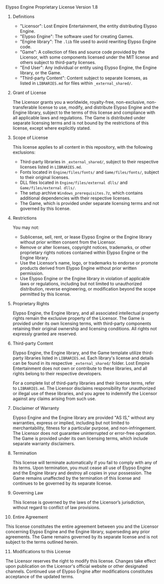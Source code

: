 Elypso Engine Proprietary License
Version 1.8

1. Definitions

   - "Licensor": Lost Empire Entertainment, the entity distributing Elypso Engine.
   - "Elypso Engine": The software used for creating Games.
   - "Engine library": The `.lib` file used to avoid rewriting Elypso Engine code.
   - "Game": A collection of files and source code provided by the Licensor, with some components licensed under the MIT license and others subject to third-party licenses.
   - "End User": Any individual or entity using Elypso Engine, the Engine library, or the Game.
   - "Third-party Content": Content subject to separate licenses, as listed in `LIBRARIES.md` for files within `_external_shared/`.

2. Grant of License

   The Licensor grants you a worldwide, royalty-free, non-exclusive, non-transferable license to use, modify, and distribute Elypso Engine and the Engine library, subject to the terms of this license and compliance with all applicable laws and regulations. The Game is distributed under separate licensing terms and is not bound by the restrictions of this license, except where explicitly stated.

3. Scope of License

   This license applies to all content in this repository, with the following exclusions:
   - Third-party libraries in `_external_shared/`, subject to their respective licenses listed in `LIBRARIES.md`.
   - Fonts located in `Engine/files/fonts/` and `Game/files/fonts/`, subject to their original licenses.
   - DLL files located in `Engine/files/external dlls/` and `Game/files/external dlls/`.
   - The setup archive `Windows_prerequisites.7z`, which contains additional dependencies with their respective licenses.
   - The Game, which is provided under separate licensing terms and not governed by this license.

4. Restrictions

   You may not:
   - Sublicense, sell, rent, or lease Elypso Engine or the Engine library without prior written consent from the Licensor.
   - Remove or alter licenses, copyright notices, trademarks, or other proprietary rights notices contained within Elypso Engine or the Engine library.
   - Use the Licensor’s name, logo, or trademarks to endorse or promote products derived from Elypso Engine without prior written permission.
   - Use Elypso Engine or the Engine library in violation of applicable laws or regulations, including but not limited to unauthorized distribution, reverse engineering, or modification beyond the scope permitted by this license.

5. Proprietary Rights

   Elypso Engine, the Engine library, and all associated intellectual property rights remain the exclusive property of the Licensor. The Game is provided under its own licensing terms, with third-party components retaining their original ownership and licensing conditions. All rights not expressly granted are reserved.

6. Third-party Content

   Elypso Engine, the Engine library, and the Game template utilize third-party libraries listed in `LIBRARIES.md`. Each library's license and details can be found in its respective `_external_shared/` folder. Lost Empire Entertainment does not own or contribute to these libraries, and all rights belong to their respective developers.

   For a complete list of third-party libraries and their license terms, refer to `LIBRARIES.md`. The Licensor disclaims responsibility for unauthorized or illegal use of these libraries, and you agree to indemnify the Licensor against any claims arising from such use.

7. Disclaimer of Warranty

   Elypso Engine and the Engine library are provided "AS IS," without any warranties, express or implied, including but not limited to merchantability, fitness for a particular purpose, and non-infringement. The Licensor does not guarantee uninterrupted or error-free operation. The Game is provided under its own licensing terms, which include separate warranty disclaimers.

8. Termination

   This license will terminate automatically if you fail to comply with any of its terms. Upon termination, you must cease all use of Elypso Engine and the Engine library and destroy all copies in your possession. The Game remains unaffected by the termination of this license and continues to be governed by its separate license.

9. Governing Law

   This license is governed by the laws of the Licensor’s jurisdiction, without regard to conflict of law provisions.

10. Entire Agreement

   This license constitutes the entire agreement between you and the Licensor concerning Elypso Engine and the Engine library, superseding any prior agreements. The Game remains governed by its separate license and is not subject to the terms outlined herein.

11. Modifications to this License

   The Licensor reserves the right to modify this license. Changes take effect upon publication on the Licensor's official website or other designated channels. Continued use of Elypso Engine after modifications constitutes acceptance of the updated terms.